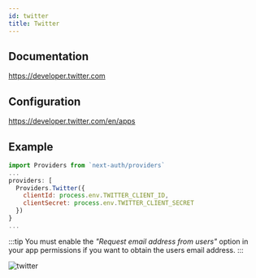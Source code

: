 ```yaml
---
id: twitter
title: Twitter
---
```


## Documentation

https://developer.twitter.com

## Configuration

https://developer.twitter.com/en/apps

## Example

```js
import Providers from `next-auth/providers`
...
providers: [
  Providers.Twitter({
    clientId: process.env.TWITTER_CLIENT_ID,
    clientSecret: process.env.TWITTER_CLIENT_SECRET
  })
}
...
```

:::tip
You must enable the *"Request email address from users"* option in your app permissions if you want to obtain the users email address.
:::

![twitter](https://user-images.githubusercontent.com/7902980/83944068-1640ca80-a801-11ea-959c-0e744e2144f7.PNG)